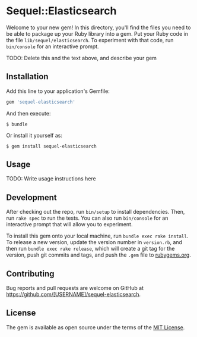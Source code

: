 # Sequel::Elasticsearch

Welcome to your new gem! In this directory, you'll find the files you need to be able to package up your Ruby library into a gem. Put your Ruby code in the file `lib/sequel/elasticsearch`. To experiment with that code, run `bin/console` for an interactive prompt.

TODO: Delete this and the text above, and describe your gem

## Installation

Add this line to your application's Gemfile:

```ruby
gem 'sequel-elasticsearch'
```

And then execute:

    $ bundle

Or install it yourself as:

    $ gem install sequel-elasticsearch

## Usage

TODO: Write usage instructions here

## Development

After checking out the repo, run `bin/setup` to install dependencies. Then, run `rake spec` to run the tests. You can also run `bin/console` for an interactive prompt that will allow you to experiment.

To install this gem onto your local machine, run `bundle exec rake install`. To release a new version, update the version number in `version.rb`, and then run `bundle exec rake release`, which will create a git tag for the version, push git commits and tags, and push the `.gem` file to [rubygems.org](https://rubygems.org).

## Contributing

Bug reports and pull requests are welcome on GitHub at https://github.com/[USERNAME]/sequel-elasticsearch.


## License

The gem is available as open source under the terms of the [MIT License](http://opensource.org/licenses/MIT).

